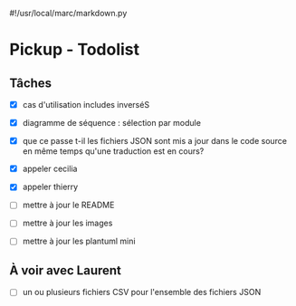 #!/usr/local/marc/markdown.py

# Pickup - Todolist

## Tâches

* [x] cas d'utilisation includes inverséS
* [x] diagramme de séquence : sélection par module
* [x] que ce passe t-il les fichiers JSON sont mis a jour dans le code source en même temps qu'une traduction est en cours?
* [x] appeler cecilia
* [x] appeler thierry

* [ ] mettre à jour le README
* [ ] mettre à jour les images
* [ ] mettre à jour les plantuml mini

## À voir avec Laurent
* [ ] un ou plusieurs fichiers CSV pour l'ensemble des fichiers JSON
